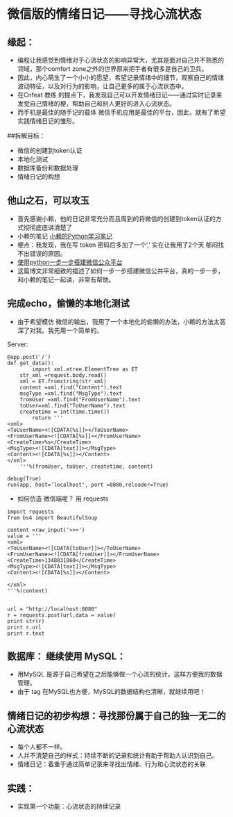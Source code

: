 # 微信版的情绪日记——寻找心流状态

## 缘起：
- 编程让我感觉到情绪对于心流状态的影响异常大，尤其是面对自己并不熟悉的领域，那个comfort zone之外的世界原来把手者有很多是自己的卫兵。
- 因此，内心萌生了一个小小的愿望，希望记录情绪中的细节，观察自己的情绪波动特征，以及对行为的影响，让自己更多的属于心流状态中。
- 在Cnfeat 教练 的提点下，我发现自己可以开发情绪日记——通过实时记录来发觉自己情绪的梗，帮助自己和别人更好的进入心流状态。
- 而手机是最佳的随手记的载体 微信手机应用是最佳的平台，因此，就有了希望实践情绪日记的雏形。
 
##拆解目标：
- 微信的创建到token认证
- 本地化测试
- 数据库备份和数据处理
- 情绪日记的构想
 
## 他山之石，可以攻玉
- 首先感谢小赖，他的日记非常充分而且周到的将微信的创建到token认证的方式彻彻底底讲清楚了
- 小赖的笔记 [小赖的Python学习笔记](https://wp-lai.gitbooks.io/learn-python/content/1sTry/wechat.html)
- 梗点：我发现，我在写 token 密码后多加了一个‘,’ 实在让我用了2个天 郁闷找不出错误的原因。
- [使用python一步一步搭建微信公众平台](http://my.oschina.net/yangyanxing/blog/159215)
- 这篇博文非常细致的描述了如何一步一步搭建微信公共平台，真的一步一步，和小赖的笔记一起读，非常有帮助。

## 完成echo，偷懒的本地化测试
- 由于希望模仿 微信的输出，我用了一个本地化的偷懒的办法，小赖的方法太高深了对我。我先用一个简单的。

Server:
```
@app.post('/')
def get_data():
        import xml.etree.ElementTree as ET
	str_xml =request.body.read()
	xml = ET.fromstring(str_xml)
	content =xml.find("Content").text
	msgType =xml.find("MsgType").text
	fromUser =xml.find("FromUserName").text
	toUser=xml.find("ToUserName").text
	createtime = int(time.time())
		return '''
<xml>
<ToUserName><![CDATA[%s]]></ToUserName>
<FromUserName><![CDATA[%s]]></FromUserName>
<CreateTime>%s</CreateTime>
<MsgType><![CDATA[text]]></MsgType>
<Content><![CDATA[%s]]></Content>
</xml>
	'''%(fromUser, toUser, createtime, content)
    
debug(True)
run(app, host='localhost', port =8080,reloader=True)
```


- 如何仿造 微信端呢？ 用 requests

```
import requests
from bs4 import BeautifulSoup

content =raw_input('>>>')
value = '''
<xml>
<ToUserName><![CDATA[toUser]]></ToUserName>
<FromUserName><![CDATA[fromUser]]></FromUserName>
<CreateTime>1348831860</CreateTime>
<MsgType><![CDATA[text]]></MsgType>
<Content><![CDATA[%s]]></Content>

</xml>
'''%(content)


url = "http://localhost:8080"
r = requests.post(url,data = value)
print str(r)
print r.url
print r.text
```


## 数据库： 继续使用 MySQL：
- 用MySQL 是源于自己希望在之后能够做一个心流的统计。这样方便我的数据管理。
- 由于 tag 在MySQL也方便，MySQL的数据结构也清晰，就继续用吧！

## 情绪日记的初步构想：寻找那份属于自己的独一无二的心流状态
- 每个人都不一样。
- 人并不清楚自己的样式：持续不断的记录和统计有助于帮助人认识到自己。
- 情绪日记：着重于通过简单记录来寻找出情绪、行为和心流状态的关联

## 实践：
- 实现第一个功能：心流状态的持续记录



